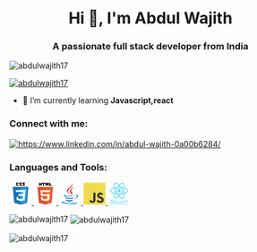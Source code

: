 <h1 align="center">Hi 👋, I'm Abdul Wajith</h1>
<h3 align="center">A passionate full stack developer from India</h3>

<p align="left"> <img src="https://komarev.com/ghpvc/?username=abdulwajith17&label=Profile%20views&color=0e75b6&style=flat" alt="abdulwajith17" /> </p>

<p align="left"> <a href="https://github.com/ryo-ma/github-profile-trophy"><img src="https://github-profile-trophy.vercel.app/?username=abdulwajith17" alt="abdulwajith17" /></a> </p>

- 🌱 I’m currently learning **Javascript,react**

<h3 align="left">Connect with me:</h3>
<p align="left">
<a href="https://linkedin.com/in/https://www.linkedin.com/in/abdul-wajith-0a00b6284/" target="blank"><img align="center" src="https://raw.githubusercontent.com/rahuldkjain/github-profile-readme-generator/master/src/images/icons/Social/linked-in-alt.svg" alt="https://www.linkedin.com/in/abdul-wajith-0a00b6284/" height="30" width="40" /></a>
</p>

<h3 align="left">Languages and Tools:</h3>
<p align="left"> <a href="https://www.w3schools.com/css/" target="_blank" rel="noreferrer"> <img src="https://raw.githubusercontent.com/devicons/devicon/master/icons/css3/css3-original-wordmark.svg" alt="css3" width="40" height="40"/> </a> <a href="https://www.w3.org/html/" target="_blank" rel="noreferrer"> <img src="https://raw.githubusercontent.com/devicons/devicon/master/icons/html5/html5-original-wordmark.svg" alt="html5" width="40" height="40"/> </a> <a href="https://www.java.com" target="_blank" rel="noreferrer"> <img src="https://raw.githubusercontent.com/devicons/devicon/master/icons/java/java-original.svg" alt="java" width="40" height="40"/> </a> <a href="https://developer.mozilla.org/en-US/docs/Web/JavaScript" target="_blank" rel="noreferrer"> <img src="https://raw.githubusercontent.com/devicons/devicon/master/icons/javascript/javascript-original.svg" alt="javascript" width="40" height="40"/> </a> <a href="https://reactjs.org/" target="_blank" rel="noreferrer"> <img src="https://raw.githubusercontent.com/devicons/devicon/master/icons/react/react-original-wordmark.svg" alt="react" width="40" height="40"/> </a> </p>

<p><img align="left" src="https://github-readme-stats.vercel.app/api/top-langs?username=abdulwajith17&show_icons=true&locale=en&layout=compact" alt="abdulwajith17" /></p>

<p>&nbsp;<img align="center" src="https://github-readme-stats.vercel.app/api?username=abdulwajith17&show_icons=true&locale=en" alt="abdulwajith17" /></p>

<p><img align="center" src="https://github-readme-streak-stats.herokuapp.com/?user=abdulwajith17&" alt="abdulwajith17" /></p>
